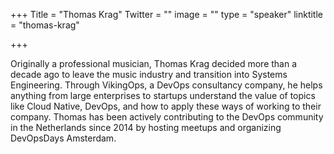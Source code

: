 +++
Title = "Thomas Krag"
Twitter = ""
image = ""
type = "speaker"
linktitle = "thomas-krag"

+++

Originally a professional musician, Thomas Krag decided more than a decade ago to leave the music industry and transition into Systems Engineering. Through VikingOps, a DevOps consultancy company, he helps anything from large enterprises to startups understand the value of topics like Cloud Native, DevOps, and how to apply these ways of working to their company. Thomas has been actively contributing to the DevOps community in the Netherlands since 2014 by hosting meetups and organizing DevOpsDays Amsterdam.